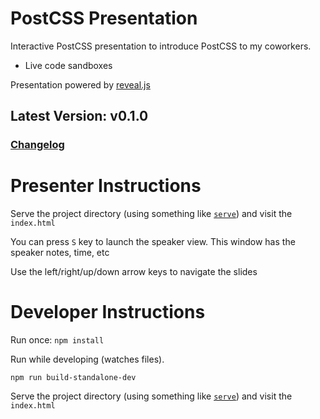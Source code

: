 # PostCSS Presentation

Interactive PostCSS presentation to introduce PostCSS to my coworkers.

 - Live code sandboxes

Presentation powered by [reveal.js](https://github.com/hakimel/reveal.js)


## Latest Version: v0.1.0

### [Changelog](https://github.com/MadLittleMods/postcss-presentation/blob/master/CHANGELOG.md)



# Presenter Instructions

Serve the project directory (using something like [`serve`](https://www.npmjs.com/package/serve)) and visit the `index.html`

You can press `S` key to launch the speaker view. This window has the speaker notes, time, etc

Use the left/right/up/down arrow keys to navigate the slides



# Developer Instructions

Run once: 
`npm install` 

Run while developing (watches files).

`npm run build-standalone-dev`


Serve the project directory (using something like [`serve`](https://www.npmjs.com/package/serve)) and visit the `index.html`


